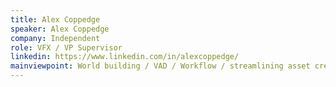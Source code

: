 ```yaml
---
title: Alex Coppedge
speaker: Alex Coppedge
company: Independent
role: VFX / VP Supervisor
linkedin: https://www.linkedin.com/in/alexcoppedge/
mainviewpoint: World building / VAD / Workflow / streamlining asset creation
---
```

